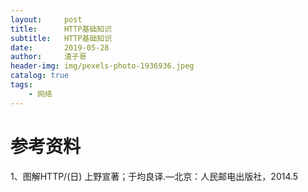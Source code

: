 ```yaml
---
layout:     post
title:      HTTP基础知识
subtitle:   HTTP基础知识
date:       2019-05-28
author:     渣子哥
header-img: img/pexels-photo-1936936.jpeg
catalog: true
tags:
    - 网络
---
```




# 参考资料

1、图解HTTP/(日) 上野宣著；于均良译.—北京：人民邮电出版社，2014.5
